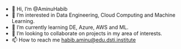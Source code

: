 - 👋 Hi, I’m @AminuHabib
- 👀 I’m interested in Data Engineering, Cloud Computing and Machine Learning.
- 🌱 I’m currently learning DE, Azure, AWS and ML.
- 💞️ I’m looking to collaborate on projects in my area of interests.
- 📫 How to reach me habib.aminu@edu.dsti.institute

<!---
AminuHabib/AminuHabib is a ✨ special ✨ repository because its `README.md` (this file) appears on your GitHub profile.
You can click the Preview link to take a look at your changes.
--->
